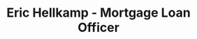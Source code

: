 ---
title: "Eric Hellkamp - Mortgage Loan Officer"
url: /gainesville/eric-hellkamp-mortgage-loan-officer/
shop: pawnbroker
---